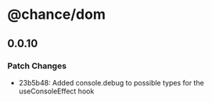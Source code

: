 # @chance/dom

## 0.0.10

### Patch Changes

- 23b5b48: Added console.debug to possible types for the useConsoleEffect hook
